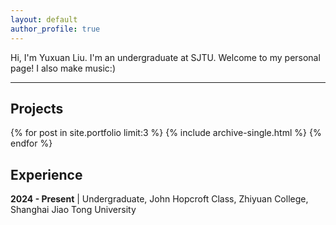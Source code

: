 ```yaml
---
layout: default
author_profile: true
---
```


Hi, I'm Yuxuan Liu. I'm an undergraduate at SJTU. Welcome to my personal page!
I also make music:)

---
## Projects
{% for post in site.portfolio limit:3 %}
  {% include archive-single.html %}
{% endfor %}

## Experience
**2024 - Present** | Undergraduate, John Hopcroft Class, Zhiyuan College, Shanghai Jiao Tong University
